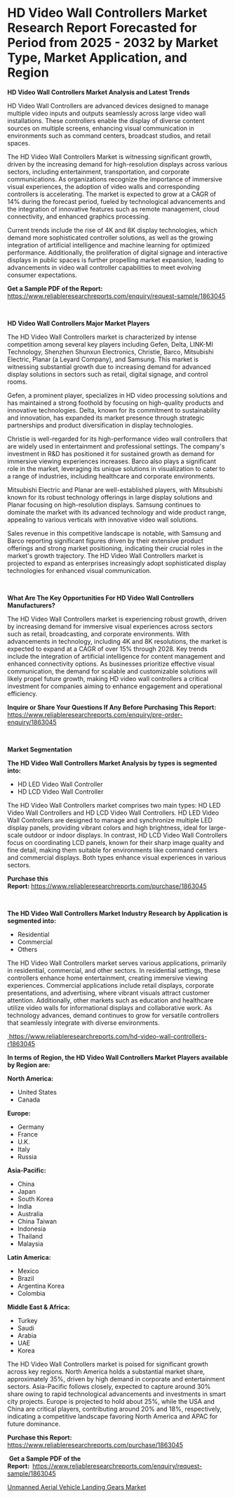 <p><h1>HD Video Wall Controllers Market Research Report Forecasted for Period from 2025 -  2032 by Market Type, Market Application, and Region</h1></p><p><strong>HD Video Wall Controllers Market Analysis and Latest Trends</strong></p>
<p><p>HD Video Wall Controllers are advanced devices designed to manage multiple video inputs and outputs seamlessly across large video wall installations. These controllers enable the display of diverse content sources on multiple screens, enhancing visual communication in environments such as command centers, broadcast studios, and retail spaces.</p><p>The HD Video Wall Controllers Market is witnessing significant growth, driven by the increasing demand for high-resolution displays across various sectors, including entertainment, transportation, and corporate communications. As organizations recognize the importance of immersive visual experiences, the adoption of video walls and corresponding controllers is accelerating. The market is expected to grow at a CAGR of 14% during the forecast period, fueled by technological advancements and the integration of innovative features such as remote management, cloud connectivity, and enhanced graphics processing.</p><p>Current trends include the rise of 4K and 8K display technologies, which demand more sophisticated controller solutions, as well as the growing integration of artificial intelligence and machine learning for optimized performance. Additionally, the proliferation of digital signage and interactive displays in public spaces is further propelling market expansion, leading to advancements in video wall controller capabilities to meet evolving consumer expectations.</p></p>
<p><strong>Get a Sample PDF of the Report:&nbsp;</strong> <a href="https://www.reliableresearchreports.com/enquiry/request-sample/1863045?utm_campaign=2631&utm_medium=2&utm_source=Github&utm_content=ia&utm_term=28022025&utm_id=hd-video-wall-controllers">https://www.reliableresearchreports.com/enquiry/request-sample/1863045</a></p>
<p>&nbsp;</p>
<p><strong>HD Video Wall Controllers Major Market Players</strong></p>
<p><p>The HD Video Wall Controllers market is characterized by intense competition among several key players including Gefen, Delta, LINK-MI Technology, Shenzhen Shunxun Electronics, Christie, Barco, Mitsubishi Electric, Planar (a Leyard Company), and Samsung. This market is witnessing substantial growth due to increasing demand for advanced display solutions in sectors such as retail, digital signage, and control rooms.</p><p>Gefen, a prominent player, specializes in HD video processing solutions and has maintained a strong foothold by focusing on high-quality products and innovative technologies. Delta, known for its commitment to sustainability and innovation, has expanded its market presence through strategic partnerships and product diversification in display technologies.</p><p>Christie is well-regarded for its high-performance video wall controllers that are widely used in entertainment and professional settings. The company's investment in R&D has positioned it for sustained growth as demand for immersive viewing experiences increases. Barco also plays a significant role in the market, leveraging its unique solutions in visualization to cater to a range of industries, including healthcare and corporate environments.</p><p>Mitsubishi Electric and Planar are well-established players, with Mitsubishi known for its robust technology offerings in large display solutions and Planar focusing on high-resolution displays. Samsung continues to dominate the market with its advanced technology and wide product range, appealing to various verticals with innovative video wall solutions.</p><p>Sales revenue in this competitive landscape is notable, with Samsung and Barco reporting significant figures driven by their extensive product offerings and strong market positioning, indicating their crucial roles in the market's growth trajectory. The HD Video Wall Controllers market is projected to expand as enterprises increasingly adopt sophisticated display technologies for enhanced visual communication.</p></p>
<p>&nbsp;</p>
<p><strong>What Are The Key Opportunities For HD Video Wall Controllers Manufacturers?</strong></p>
<p><p>The HD Video Wall Controllers market is experiencing robust growth, driven by increasing demand for immersive visual experiences across sectors such as retail, broadcasting, and corporate environments. With advancements in technology, including 4K and 8K resolutions, the market is expected to expand at a CAGR of over 15% through 2028. Key trends include the integration of artificial intelligence for content management and enhanced connectivity options. As businesses prioritize effective visual communication, the demand for scalable and customizable solutions will likely propel future growth, making HD video wall controllers a critical investment for companies aiming to enhance engagement and operational efficiency.</p></p>
<p><strong>Inquire or Share Your Questions If Any Before Purchasing This Report:</strong> <a href="https://www.reliableresearchreports.com/enquiry/pre-order-enquiry/1863045?utm_campaign=2631&utm_medium=2&utm_source=Github&utm_content=ia&utm_term=28022025&utm_id=hd-video-wall-controllers">https://www.reliableresearchreports.com/enquiry/pre-order-enquiry/1863045</a></p>
<p>&nbsp;</p>
<p><strong>Market Segmentation</strong></p>
<p><strong>The HD Video Wall Controllers Market Analysis by types is segmented into:</strong></p>
<p><ul><li>HD LED Video Wall Controller</li><li>HD LCD Video Wall Controller</li></ul></p>
<p><p>The HD Video Wall Controllers market comprises two main types: HD LED Video Wall Controllers and HD LCD Video Wall Controllers. HD LED Video Wall Controllers are designed to manage and synchronize multiple LED display panels, providing vibrant colors and high brightness, ideal for large-scale outdoor or indoor displays. In contrast, HD LCD Video Wall Controllers focus on coordinating LCD panels, known for their sharp image quality and fine detail, making them suitable for environments like command centers and commercial displays. Both types enhance visual experiences in various sectors.</p></p>
<p><strong>Purchase this Report:&nbsp;</strong><a href="https://www.reliableresearchreports.com/purchase/1863045?utm_campaign=2631&utm_medium=2&utm_source=Github&utm_content=ia&utm_term=28022025&utm_id=hd-video-wall-controllers">https://www.reliableresearchreports.com/purchase/1863045</a></p>
<p>&nbsp;</p>
<p><strong>The HD Video Wall Controllers Market Industry Research by Application is segmented into:</strong></p>
<p><ul><li>Residential</li><li>Commercial</li><li>Others</li></ul></p>
<p><p>The HD Video Wall Controllers market serves various applications, primarily in residential, commercial, and other sectors. In residential settings, these controllers enhance home entertainment, creating immersive viewing experiences. Commercial applications include retail displays, corporate presentations, and advertising, where vibrant visuals attract customer attention. Additionally, other markets such as education and healthcare utilize video walls for informational displays and collaborative work. As technology advances, demand continues to grow for versatile controllers that seamlessly integrate with diverse environments.</p></p>
<p><a href="https://www.reliableresearchreports.com/hd-video-wall-controllers-r1863045?utm_campaign=2631&utm_medium=2&utm_source=Github&utm_content=ia&utm_term=28022025&utm_id=hd-video-wall-controllers">&nbsp;https://www.reliableresearchreports.com/hd-video-wall-controllers-r1863045</a></p>
<p><strong>In terms of Region, the HD Video Wall Controllers Market Players available by Region are:</strong></p>
<p>
    <p> <strong> North America: </strong>
        <ul>
            <li>United States</li>
            <li>Canada</li>
        </ul>
        </p> 
    <p> <strong> Europe: </strong>
        <ul>
            <li>Germany</li>
            <li>France</li>
            <li>U.K.</li>
            <li>Italy</li>
            <li>Russia</li>
        </ul>
        </p> 
    <p> <strong> Asia-Pacific: </strong>
        <ul>
            <li>China</li>
            <li>Japan</li>
            <li>South Korea</li>
            <li>India</li>
            <li>Australia</li>
            <li>China Taiwan</li>
            <li>Indonesia</li>
            <li>Thailand</li>
            <li>Malaysia</li>
        </ul>
        </p> 
    <p> <strong> Latin America: </strong>
        <ul>
            <li>Mexico</li>
            <li>Brazil</li>
            <li>Argentina Korea</li>
            <li>Colombia</li>
        </ul>
        </p> 
    <p> <strong> Middle East & Africa: </strong>
        <ul>
            <li>Turkey</li>
            <li>Saudi</li>
            <li>Arabia</li>
            <li>UAE</li>
            <li>Korea</li>
        </ul>
    </p>
    </p>
<p><p>The HD Video Wall Controllers market is poised for significant growth across key regions. North America holds a substantial market share, approximately 35%, driven by high demand in corporate and entertainment sectors. Asia-Pacific follows closely, expected to capture around 30% share owing to rapid technological advancements and investments in smart city projects. Europe is projected to hold about 25%, while the USA and China are critical players, contributing around 20% and 18%, respectively, indicating a competitive landscape favoring North America and APAC for future dominance.</p></p>
<p><strong>Purchase this Report: </strong><a href="https://www.reliableresearchreports.com/purchase/1863045?utm_campaign=2631&utm_medium=2&utm_source=Github&utm_content=ia&utm_term=28022025&utm_id=hd-video-wall-controllers">https://www.reliableresearchreports.com/purchase/1863045</a></p>
<p>&nbsp;<strong>Get a Sample PDF of the Report:&nbsp;&nbsp;</strong><a href="https://www.reliableresearchreports.com/enquiry/request-sample/1863045?utm_campaign=2631&utm_medium=2&utm_source=Github&utm_content=ia&utm_term=28022025&utm_id=hd-video-wall-controllers">https://www.reliableresearchreports.com/enquiry/request-sample/1863045</a></p>
<p><strong></strong></p>
<p><p><a href="https://github.com/barnickclara79/Market-Research-Report-List-1/blob/main/unmanned-aerial-vehicle-landing-gears-market.md?utm_campaign=2631&utm_medium=2&utm_source=Github&utm_content=ia&utm_term=28022025&utm_id=hd-video-wall-controllers">Unmanned Aerial Vehicle Landing Gears Market</a></p></p>